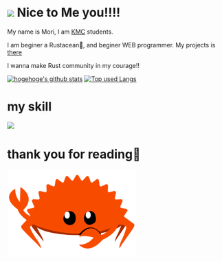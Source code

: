 # <img src="https://emojis.slackmojis.com/emojis/images/1531849430/4246/blob-sunglasses.gif?1531849430" width="30"/> Nice to Me you!!!!

My name is Mori, I am [KMC][kmc-url] students.

I am beginer a Rustacean🦀, and beginer WEB programmer. My projects is [there][toromino-url]

I wanna make Rust community in my courage!!


[![hogehoge's github stats](https://github-readme-stats.vercel.app/api?username=mori-kamiyama&hide=contribs&count_private=true&show_icons=true&theme=shadow_blue)](https://github.com/mori-kamiyama/)
[![Top used Langs](https://github-readme-stats.vercel.app/api/top-langs/?username=mori-kamiyama&layout=compact&theme=shadow_blue)](https://github.com/mori-kamiyama/)


# my skill
![](https://skillicons.dev/icons?i=html,css,js,typescript,python,rust,c,nodejs,rocket,mysql,firebase,figma,vscode,neovim)

# thank you for reading👋
<img src="rustacean-flat-gesture.png" width="300"/>


[kmc-url]: https://www.kamiyama.ac.jp
[toromino-url]: https://www.toromino.net

